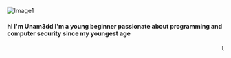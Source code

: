![Image1](https://raw.githubusercontent.com/Unam3dd/Unam3dd/master/305747.png)

#### hi I'm Unam3dd I'm a young beginner passionate about programming and computer security since my youngest age
<marquee>Unam3dd</marquee>
